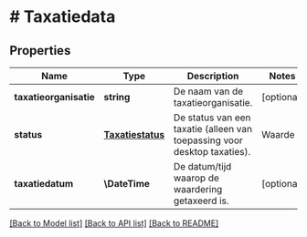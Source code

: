 # # Taxatiedata

## Properties

Name | Type | Description | Notes
------------ | ------------- | ------------- | -------------
**taxatieorganisatie** | **string** | De naam van de taxatieorganisatie. | [optional]
**status** | [**Taxatiestatus**](Taxatiestatus.md) | De status van een taxatie (alleen van toepassing voor desktop taxaties). | Waarde | Omschrijving | | --- | --- | | &#x60;nietGecontroleerd&#x60; | Status is onbekend of niet van toepassing. | | &#x60;goedgekeurd&#x60; | De waardering is geaccepteerd. | | &#x60;afgekeurd&#x60; | De waardering is afgewezen. | | [optional]
**taxatiedatum** | **\DateTime** | De datum/tijd waarop de waardering getaxeerd is. | [optional]

[[Back to Model list]](../../README.md#models) [[Back to API list]](../../README.md#endpoints) [[Back to README]](../../README.md)
